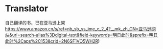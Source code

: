 # Translator
自己翻译的书，已在亚马逊上架
https://www.amazon.cn/s/ref=nb_sb_ss_ime_c_2_4?__mk_zh_CN=亚马逊网站&url=search-alias%3Ddigital-text&field-keywords=明日此时&sprefix=明日此时%2Caps%2C153&crid=2N6SF1VO5WH2R)
